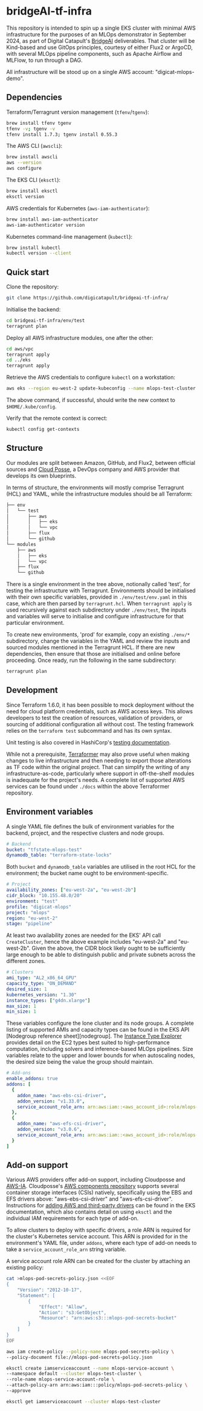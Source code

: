 # bridgeAI-tf-infra

This repository is intended to spin up a single EKS cluster with minimal AWS infrastructure for the purposes of an MLOps demonstrator in September 2024, as part of Digital Catapult's [BridgeAI][bridgeai] deliverables. That cluster will be Kind-based and use GitOps principles, courtesy of either Flux2 or ArgoCD, with several MLOps pipeline components, such as Apache Airflow and MLFlow, to run through a DAG.

All infrastructure will be stood up on a single AWS account: "digicat-mlops-demo".


## Dependencies

Terraform/Terragrunt version management (`tfenv`/`tgenv`):

```bash
brew install tfenv tgenv
tfenv -v; tgenv -v
tfenv install 1.7.3; tgenv install 0.55.3
```

The AWS CLI (`awscli`):

```bash
brew install awscli
aws --version
aws configure
```

The EKS CLI (`eksctl`):

```bash
brew install eksctl
eksctl version
```

AWS credentials for Kubernetes (`aws-iam-authenticator`):

```bash
brew install aws-iam-authenticator
aws-iam-authenticator version
```

Kubernetes command-line management (`kubectl`):

```bash
brew install kubectl
kubectl version --client
```


## Quick start

Clone the repository:

```bash
git clone https://github.com/digicatapult/bridgeai-tf-infra/
```

Initialise the backend:

```bash
cd bridgeai-tf-infra/env/test
terragrunt plan
```

Deploy all AWS infrastructure modules, one after the other:

```bash
cd aws/vpc
terragrunt apply
cd ../eks
terragrunt apply
```

Retrieve the AWS credentials to configure `kubectl` on a workstation:

```bash
aws eks --region eu-west-2 update-kubeconfig --name mlops-test-cluster
```

The above command, if successful, should write the new context to `$HOME/.kube/config`.

Verify that the remote context is correct:

```bash
kubectl config get-contexts
```


## Structure

Our modules are split between Amazon, GitHub, and Flux2, between official sources and [Cloud Posse][cloudposse], a DevOps company and AWS provider that develops its own blueprints.

In terms of structure, the environments will mostly comprise Terragrunt (HCL) and YAML, while the infrastructure modules should be all Terraform:

```bash
├── env
│   └── test
│       ├── aws
│       │   ├── eks
│       │   └── vpc
│       ├── flux
│       └── github
└── modules
    ├── aws
    │   ├── eks
    │   └── vpc
    ├── flux
    └── github
```

There is a single environment in the tree above, notionally called 'test', for testing the infrastructure with Terragrunt. Environments should be initialised with their own specific variables, provided in `./env/test/env.yaml` in this case, which are then parsed by `terragrunt.hcl`. When `terragrunt apply` is used recursively against each subdirectory under `./env/test`, the inputs and variables will serve to initialise and configure infrastructure for that particular environment.

To create new environments, 'prod' for example, copy an existing `./env/*` subdirectory, change the variables in the YAML and review the inputs and sourced modules mentioned in the Terragrunt HCL. If there are new dependencies, then ensure that those are initialised and online before proceeding. Once ready, run the following in the same subdirectory:

```bash
terragrunt plan
```


## Development

Since Terraform 1.6.0, it has been possible to mock deployment without the need for cloud platform credentials, such as AWS access keys. This allows developers to test the creation of resources, validation of providers, or sourcing of additional configuration all without cost. The testing framework relies on the `terraform test` subcommand and has its own syntax.

Unit testing is also covered in HashiCorp's [testing documentation][tests].

While not a prerequisite, [Terraformer][terraformer] may also prove useful when making changes to live infrastructure and then needing to export those alterations as TF code within the original project. That can simplify the writing of any infrastructure-as-code, particularly where support in off-the-shelf modules is inadequate for the project's needs. A complete list of supported AWS services can be found under `./docs` within the above Terraformer repository.


## Environment variables

A single YAML file defines the bulk of environment variables for the backend, project, and the respective clusters and node groups.

```yaml
# Backend
bucket: "tfstate-mlops-test"
dynamodb_table: "terraform-state-locks"
```

Both `bucket` and `dynamodb_table` variables are utilised in the root HCL for the environment; the bucket name ought to be environment-specific.

```yaml
# Project
availability_zones: ["eu-west-2a", "eu-west-2b"]
cidr_block: "10.155.48.0/20"
environment: "test"
profile: "digicat-mlops"
project: "mlops"
region: "eu-west-2"
stage: "pipeline"
```

At least two availability zones are needed for the EKS' API call `CreateCluster`, hence the above example includes "eu-west-2a" and "eu-west-2b". Given the above, the CIDR block likely ought to be sufficiently large enough to be able to distinguish public and private subnets across the different zones.

```yaml
# Clusters
ami_type: "AL2_x86_64_GPU"
capacity_type: "ON_DEMAND"
desired_size: 1
kubernetes_version: "1.30"
instance_types: ["g4dn.xlarge"]
max_size: 1
min_size: 1
```

These variables configure the lone cluster and its node groups. A complete listing of supported AMIs and capacity types can be found in the EKS API [Nodegroup reference sheet][nodegroup]. The [Instance Type Explorer][explorer] provides detail on the EC2 types best suited to high-performance computation, including solvers and inference-based MLOps pipelines. Size variables relate to the upper and lower bounds for when autoscaling nodes, the desired size being the value the group should maintain.

```yaml
# Add-ons
enable_addons: true
addons: [
  {
    addon_name: "aws-ebs-csi-driver",
    addon_version: "v1.33.0",
    service_account_role_arn: arn:aws:iam::<aws_account_id>:role/mlops-service-account-role
  },
  {
    addon_name: "aws-efs-csi-driver",
    addon_version: "v3.0.6",
    service_account_role_arn: arn:aws:iam::<aws_account_id>:role/mlops-service-account-role
  }
]
```


## Add-on support

Various AWS providers offer add-on support, including Cloudposse and [AWS-IA][aws-ia]. Cloudposse's [AWS components repository][cloudposse-repository] supports several container storage interfaces (CSIs) natively, specifically using the EBS and EFS drivers above: "aws-ebs-csi-driver" and "aws-efs-csi-driver". Instructions for [adding AWS and third-party drivers][addons] can be found in the EKS documentation, which also contains detail on using `eksctl` and the individual IAM requirements for each type of add-on.

To allow clusters to deploy with specific drivers, a role ARN is required for the cluster's Kubernetes service account. This ARN is provided for in the environment's YAML file, under `addons`, where each type of add-on needs to take a `service_account_role_arn` string variable.

A service account role ARN can be created for the cluster by attaching an existing policy:

```bash
cat >mlops-pod-secrets-policy.json <<EOF
{
    "Version": "2012-10-17",
    "Statement": [
        {
            "Effect": "Allow",
            "Action": "s3:GetObject",
            "Resource": "arn:aws:s3:::mlops-pod-secrets-bucket"
        }
    ]
}
EOF

aws iam create-policy --policy-name mlops-pod-secrets-policy \
--policy-document file://mlops-pod-secrets-policy.json

eksctl create iamserviceaccount --name mlops-service-account \
--namespace default --cluster mlops-test-cluster \
--role-name mlops-service-account-role \
--attach-policy-arn arn:aws:iam:::policy/mlops-pod-secrets-policy \
--approve

eksctl get iamserviceaccount --cluster mlops-test-cluster
```

<!-- Links -->
[bridgeai]: https://iuk.ktn-uk.org/programme/bridgeai/
[cloudposse]: https://registry.terraform.io/namespaces/cloudposse
[cloudposse-repository]: https://github.com/cloudposse/terraform-aws-components
[tests]: https://developer.hashicorp.com/terraform/language/tests
[nodegroup_api]: https://docs.aws.amazon.com/eks/latest/APIReference/API_Nodegroup.html
[terraformer]: https://github.com//terraformer/blob/master/docs/aws.md
[explorer]: https://aws.amazon.com/ec2/instance-explorer/
[addons]: https://docs.aws.amazon.com/eks/latest/userguide/eks-add-ons.html
[aws-ia]: https://github.com/aws-ia
